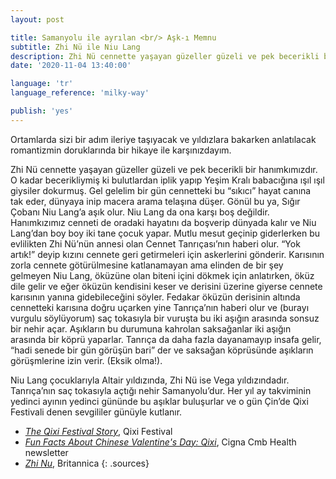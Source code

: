 ```yaml
---
layout: post

title: Samanyolu ile ayrılan <br/> Aşk-ı Memnu
subtitle: Zhi Nü ile Niu Lang
description: Zhi Nü cennette yaşayan güzeller güzeli ve pek becerikli bir hanımkımızdır. O kadar becerikliymiş ki bulutlardan iplik yapıp Yeşim Kralı babacığına ışıl ışıl giysiler dokurmuş. Gel gelelim bir gün cennetteki bu “sıkıcı” hayat canına tak eder, dünyaya inip macera arama telaşına düşer.
date: '2020-11-04 13:40:00'

language: 'tr'
language_reference: 'milky-way'

publish: 'yes'
---
```


Ortamlarda sizi bir adım ileriye taşıyacak ve yıldızlara bakarken anlatılacak romantizmin doruklarında bir hikaye ile karşınızdayım.

Zhi Nü cennette yaşayan güzeller güzeli ve pek becerikli bir hanımkımızdır. O kadar becerikliymiş ki bulutlardan iplik yapıp Yeşim Kralı babacığına ışıl ışıl giysiler dokurmuş. Gel gelelim bir gün cennetteki bu “sıkıcı” hayat canına tak eder, dünyaya inip macera arama telaşına düşer. Gönül bu ya, Sığır Çobanı Niu Lang’a aşık olur. Niu Lang da ona karşı boş değildir. Hanımkızımız cenneti de oradaki hayatını da boşverip dünyada kalır ve Niu Lang’dan boy boy iki tane çocuk yapar. Mutlu mesut geçinip giderlerken bu evlilikten Zhi Nü’nün annesi olan Cennet Tanrıçası’nın haberi olur. “Yok artık!” deyip kızını cennete geri getirmeleri için askerlerini gönderir. Karısının zorla cennete götürülmesine katlanamayan ama elinden de bir şey gelmeyen Niu Lang, öküzüne olan biteni içini dökmek için anlatırken, öküz dile gelir ve eğer öküzün kendisini keser ve derisini üzerine giyerse cennete karısının yanına gidebileceğini söyler. Fedakar öküzün derisinin altında cennetteki karısına doğru uçarken yine Tanrıça’nın haberi olur ve (burayı vurgulu söylüyorum) saç tokasıyla bir vuruşta bu iki aşığın arasında sonsuz bir nehir açar. Aşıkların bu durumuna kahrolan saksağanlar iki aşığın arasında bir köprü yaparlar. Tanrıça da daha fazla dayanamayıp insafa gelir, “hadi senede bir gün görüşün bari” der ve saksağan köprüsünde aşıkların görüşmlerine izin verir. (Eksik olma!).

Niu Lang çocuklarıyla Altair yıldızında, Zhi Nü ise Vega yıldızındadır. Tanrıça’nın saç tokasıyla açtığı nehir Samanyolu’dur. Her yıl ay takviminin yedinci ayının yedinci gününde bu aşıklar buluşurlar ve o gün Çin’de Qixi Festivali denen sevgililer günüyle kutlanır.


+ *[The Qixi Festival Story](https://qixifestival.com/)*, Qixi Festival
+ *[Fun Facts About Chinese Valentine's Day: Qixi](https://www.cignacmb.com/newsletter/english/20150819/qixi.html)*, Cigna Cmb Health newsletter
+ *[Zhi Nu](https://www.britannica.com/topic/Zhi-Nu)*, Britannica
{: .sources}
